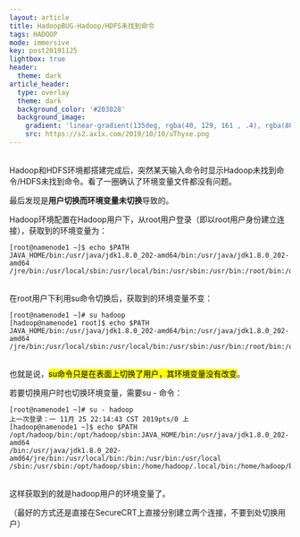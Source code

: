 ```yaml
---
layout: article
title: HadoopBUG-Hadoop/HDFS未找到命令
tags: HADOOP
mode: immersive
key: post20191125
lightbox: true
header:
  theme: dark
article_header:
  type: overlay
  theme: dark
  background_color: '#203028'
  background_image: 
    gradient: 'linear-gradient(135deg, rgba(40, 129, 161 , .4), rgba(80, 171, 204, .4))'
    src: https://s2.ax1x.com/2019/10/10/uThyxe.png
---
```




<!--more-->


<br/>
Hadoop和HDFS环境都搭建完成后，突然某天输入命令时显示Hadoop未找到命令/HDFS未找到命令。看了一圈确认了环境变量文件都没有问题。

最后发现是**用户切换而环境变量未切换**导致的。

Hadoop环境配置在Hadoop用户下，从root用户登录（即以root用户身份建立连接），获取到的环境变量为：

```shell
[root@namenode1 ~]$ echo $PATH
JAVA_HOME/bin:/usr/java/jdk1.8.0_202-amd64/bin:/usr/java/jdk1.8.0_202-amd64
/jre/bin:/usr/local/sbin:/usr/local/bin:/usr/sbin:/usr/bin:/root/bin:/opt/hadoop/sbin
```

<br/>
在root用户下利用su命令切换后，获取到的环境变量不变：

```shell
[root@namenode1 ~]# su hadoop
[hadoop@namenode1 root]$ echo $PATH
JAVA_HOME/bin:/usr/java/jdk1.8.0_202-amd64/bin:/usr/java/jdk1.8.0_202-amd64
/jre/bin:/usr/local/sbin:/usr/local/bin:/usr/sbin:/usr/bin:/root/bin:/opt/hadoop/sbin
```

<br/>
也就是说，<mark>su命令只是在表面上切换了用户，其环境变量没有改变</mark>。

若要切换用户时也切换环境变量，需要su - 命令：

```shell
[root@namenode1 ~]# su - hadoop
上一次登录：一 11月 25 22:14:43 CST 2019pts/0 上
[hadoop@namenode1 ~]$ echo $PATH
/opt/hadoop/bin:/opt/hadoop/sbin:JAVA_HOME/bin:/usr/java/jdk1.8.0_202-amd64
/bin:/usr/java/jdk1.8.0_202-amd64/jre/bin:/usr/local/bin:/bin:/usr/bin:/usr/local
/sbin:/usr/sbin:/opt/hadoop/sbin:/home/hadoop/.local/bin:/home/hadoop/bin
```

<br/>
这样获取到的就是hadoop用户的环境变量了。

（最好的方式还是直接在SecureCRT上直接分别建立两个连接，不要到处切换用户）

<br/>


